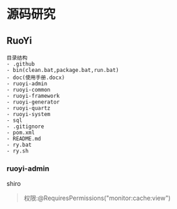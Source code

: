 # 源码研究

## RuoYi

```
目录结构
- .github
- bin(clean.bat,package.bat,run.bat)
- doc(使用手册.docx)
- ruoyi-admin
- ruoyi-common
- ruoyi-framework
- ruoyi-generator
- ruoyi-quartz
- ruoyi-system
- sql
- .gitignore
- pom.xml
- README.md
- ry.bat
- ry.sh
```

### ruoyi-admin

shiro
> 权限:@RequiresPermissions("monitor:cache:view")